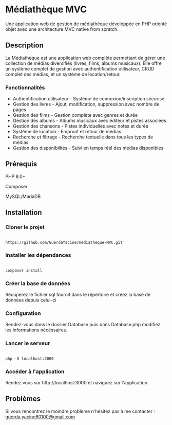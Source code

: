 # Médiathèque MVC

Une application web de gestion de médiathèque développée en PHP orienté objet avec une architecture MVC native from scratch.

## Description

La Médiathèque est une application web complète permettant de gérer une collection de médias diversifiés (livres, films, albums musicaux). Elle offre un système complet de gestion avec authentification utilisateur, CRUD complet des médias, et un système de location/retour.

### Fonctionnalités

- Authentification utilisateur - Système de connexion/inscription sécurisé
- Gestion des livres - Ajout, modification, suppression avec nombre de pages
- Gestion des films - Gestion complète avec genres et durée
- Gestion des albums - Albums musicaux avec éditeur et pistes associées
- Gestion des chansons - Pistes individuelles avec notes et durée
- Système de location - Emprunt et retour de médias
- Recherche et filtrage - Recherche textuelle dans tous les types de médias
- Gestion des disponibilités - Suivi en temps réel des médias disponibles

## Prérequis

PHP 8.0+

Composer

MySQL/MariaDB

## Installation 

### Cloner le projet

```

https://github.com/GuerdaYacine/mediatheque-MVC.git

```
### Installer les dépendances 

```

composer install

```

### Créer la base de données

Récuperez le fichier sql fournit dans le répertoire et créez la base de données depuis celui-ci

### Configuration

Rendez-vous dans le dossier Database puis dans Database.php modifiez les informations nécéssaires.

### Lancer le serveur 

```

php -S localhost:3000

```

### Accéder à l'application

Rendez vous sur http://localhost:3000 et naviguez sur l'application.

## Problèmes

Si vous rencontrez le moindre problème n'hésitez pas à me contacter : guerda.yacine60100@gmail.com
